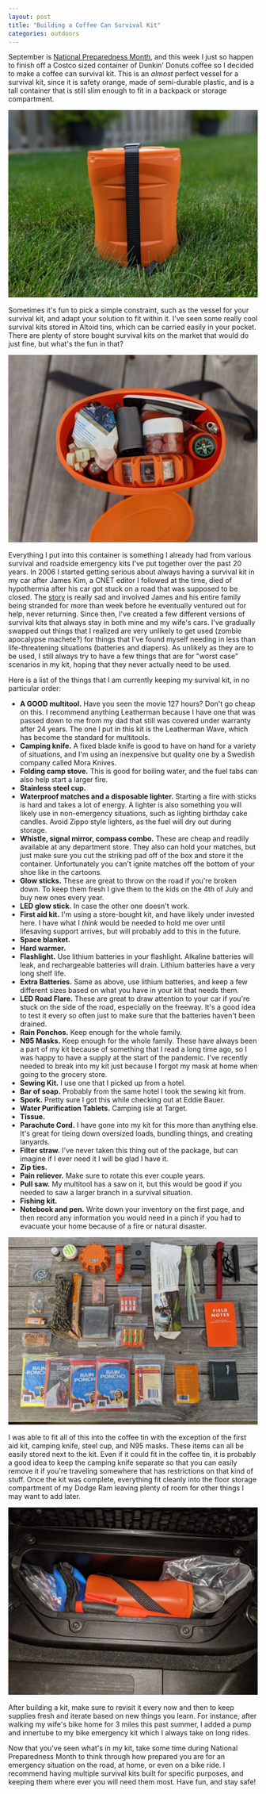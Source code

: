 ```yaml
---
layout: post
title: "Building a Coffee Can Survival Kit"
categories: outdoors
---
```


September is [National Preparedness Month](https://www.ready.gov/september), and this week I just so happen to finish off a Costco sized container of Dunkin' Donuts coffee so I decided to make a coffee can survival kit.  This is an *almost* perfect vessel for a survival kit, since it is safety orange, made of semi-durable plastic, and is a tall container that is still slim enough to fit in a backpack or storage compartment.

<img src="/assets/images/kit.jpg.webp" alt="a coffee can survival kit" class="center">

Sometimes it's fun to pick a simple constraint, such as the vessel for your survival kit, and adapt your solution to fit within it.  I've seen some really cool survival kits stored in Altoid tins, which can be carried easily in your pocket.  There are plenty of store bought survival kits on the market that would do just fine, but what's the fun in that?

<img src="/assets/images/packed.jpg.webp" alt="a view of the packed survival kit" class="center">

Everything I put into this container is something I already had from various survival and roadside emergency kits I've put together over the past 20 years.  In 2006 I started getting serious about always having a survival kit in my car after James Kim, a CNET editor I followed at the time, died of hypothermia after his car got stuck on a road that was supposed to be closed.  The [story](https://www.cnet.com/news/james-kim-died-of-hypothermia-autopsy-reveals/) is really sad and involved James and his entire family being stranded for more than week before he eventually ventured out for help, never returning.  Since then, I've created a few different versions of survival kits that always stay in both mine and my wife's cars.  I've gradually swapped out things that I realized are very unlikely to get used (zombie apocalypse machete?) for things that I've found myself needing in less than life-threatening situations (batteries and diapers).  As unlikely as they are to be used, I still always try to have a few things that are for "worst case" scenarios in my kit, hoping that they never actually need to be used.

Here is a list of the things that I am currently keeping my survival kit, in no particular order:

- **A GOOD multitool.**  Have you seen the movie 127 hours?  Don't go cheap on this.  I recommend anything Leatherman because I have one that was passed down to me from my dad that still was covered under warranty after 24 years.  The one I put in this kit is the Leatherman Wave, which has become the standard for multitools.
- **Camping knife.**  A fixed blade knife is good to have on hand for a variety of situations, and I'm using an inexpensive but quality one by a Swedish company called Mora Knives.
- **Folding camp stove.**  This is good for boiling water, and the fuel tabs can also help start a larger fire.
- **Stainless steel cup.**
- **Waterproof matches and a disposable lighter.**  Starting a fire with sticks is hard and takes a lot of energy.  A lighter is also something you will likely use in non-emergency situations, such as lighting birthday cake candles.  Avoid Zippo style lighters, as the fuel will dry out during storage.
-  **Whistle, signal mirror, compass combo.**  These are cheap and readily available at any department store.  They also can hold your matches, but just make sure you cut the striking pad off of the box and store it the container.  Unfortunately you can't ignite matches off the bottom of your shoe like in the cartoons.
- **Glow sticks.**  These are great to throw on the road if you're broken down.  To keep them fresh I give them to the kids on the 4th of July and buy new ones every year.
- **LED glow stick.**  In case the other one doesn't work.
- **First aid kit.**  I'm using a store-bought kit, and have likely under invested here.  I have what I *think* would be needed to hold me over until lifesaving support arrives, but will probably add to this in the future.
- **Space blanket.**
- **Hard warmer.**
- **Flashlight.**  Use lithium batteries in your flashlight.  Alkaline batteries will leak, and rechargeable batteries will drain.  Lithium batteries have a very long shelf life.
- **Extra Batteries.**  Same as above, use lithium batteries, and keep a few different sizes based on what you have in your kit that needs them.
- **LED Road Flare.**  These are great to draw attention to your car if you're stuck on the side of the road, especially on the freeway.  It's a good idea to test it every so often just to make sure that the batteries haven't been drained.
- **Rain Ponchos.**  Keep enough for the whole family.
- **N95 Masks.**  Keep enough for the whole family.  These have always been a part of my kit because of something that I read a long time ago, so I was happy to have a supply at the start of the pandemic.  I've recently needed to break into my kit just because I forgot my mask at home when going to the grocery store.
- **Sewing Kit.**  I use one that I picked up from a hotel.
- **Bar of soap.**  Probably from the same hotel I took the sewing kit from.
- **Spork.**  Pretty sure I got this while checking out at Eddie Bauer.  
- **Water Purification Tablets.**  Camping isle at Target.
- **Tissue.**
- **Parachute Cord.**  I have gone into my kit for this more than anything else.  It's great for tieing down oversized loads, bundling things, and creating lanyards.
- **Filter straw.**  I've never taken this thing out of the package, but can imagine if I ever need it I will be glad I have it.
- **Zip ties.**
- **Pain reliever.** Make sure to rotate this ever couple years.
- **Pull saw.**  My multitool has a saw on it, but this would be good if you needed to saw a larger branch in a survival situation.
- **Fishing kit.**
- **Notebook and pen.**  Write down your inventory on the first page, and then record any information you would need in a pinch if you had to evacuate your home because of a fire or natural disaster.

<img src="/assets/images/contents.jpg.webp" alt="contents of survival kit" class="center">

I was able to fit all of this into the coffee tin with the exception of the first aid kit, camping knife, steel cup, and N95 masks.  These items can all be easily stored next to the kit.  Even if it could fit in the coffee tin, it is probably a good idea to keep the camping knife separate so that you can easily remove it if you're traveling somewhere that has restrictions on that kind of stuff.  Once the kit was complete, everything fit cleanly into the floor storage compartment of my Dodge Ram leaving plenty of room for other things I may want to add later.

<img src="/assets/images/stored.jpg.webp" alt="survival kit stored in compartment" class="center">

After building a kit, make sure to revisit it every now and then to keep supplies fresh and iterate based on new things you learn.  For instance, after walking my wife's bike home for 3 miles this past summer, I added a pump and innertube to my bike emergency kit which I always take on long rides.  

Now that you've seen what's in my kit, take some time during National Preparedness Month to think through how prepared you are for an emergency situation on the road, at home, or even on a bike ride.  I recommend having multiple survival kits built for specific purposes, and keeping them where ever you will need them most.  Have fun, and stay safe!